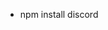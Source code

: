 <html>
  <head>
  
  </head>
<body>
<style>
  body{
    background-image: url('Picsart_24-05-16_20-56-54-582%20(1).jpg');
  }

</style>

<table>
<ul>
  <li>npm install discord</li>
</ul>

</table>


</body>
</html>
